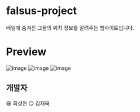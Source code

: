 # falsus-project
베일에 숨겨진 그들의 위치 정보를 알려주는 웹사이트입니다.

# Preview
![image](https://user-images.githubusercontent.com/40600306/77844424-a222ee80-71e1-11ea-819c-5ba154becfe2.png)
![image](https://user-images.githubusercontent.com/40600306/77844427-a8b16600-71e1-11ea-8f24-813e2f7e8e5c.png)
![image](https://user-images.githubusercontent.com/40600306/77844431-afd87400-71e1-11ea-82bc-ed4f3db87b7c.png)

## 개발자
:satisfied: 최상현
:smirk: 김재욱
